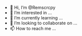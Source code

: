- 👋 Hi, I’m @Remscrcpy
- 👀 I’m interested in ...
- 🌱 I’m currently learning ...
- 💞️ I’m looking to collaborate on ...
- 📫 How to reach me ...

<!---
Remscrcpy/Remscrcpy is a ✨ special ✨ repository because its `README.md` (this file) appears on your GitHub profile.
You can click the Preview link to take a look at your changes.
--->

